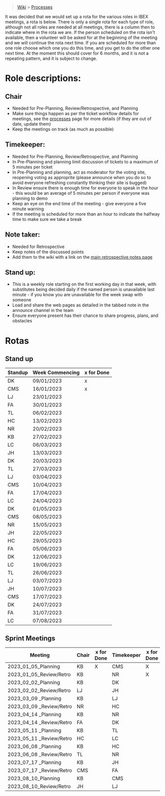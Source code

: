 > [Wiki](Home) > [Processes](Processes)

It was decided that we would set up a rota for the various roles in IBEX meetings, a rota is below. There is only a single rota for each type of role, although not all roles are needed at all meetings, there is a column then to indicate where in the rota we are. If the person scheduled on the rota isn't available, then a volunteer will be asked for at the beginning of the meeting and we will continue the rota next time. If you are scheduled for more than one role choose which one you do this time, and you get to do the other one next time. At the moment this should cover for 6 months, and it is not a repeating pattern, and it is subject to change.

# Role descriptions:
## Chair 
* Needed for Pre-Planning, Review/Retrospective, and Planning
* Make sure things happen as per the ticket workflow details for meetings, see the [processes](Processes) page for more details (if they are out of date, update them)
* Keep the meetings on track (as much as possible)

## Timekeeper:
* Needed for Pre-Planning, Review/Retrospective, and Planning
* In Pre-Planning and planning limit discussion of tickets to a maximum of 5 minutes per ticket
* In Pre-Planning and planning, act as moderator for the voting site, reopening voting as approprite (please announce when you do so to avoid everyone refreshing constantly thinking their site is bugged)
* In Review ensure there is enough time for everyone to speak in the hour - this would be an average of 5 minutes per person if everyone was planning to demo
* Keep an eye on the end time of the meeting - give everyone a five minute warning
* If the meeting is scheduled for more than an hour to indicate the halfway time to make sure we take a break

## Note taker:
* Needed for Retrospective
* Keep notes of the discussed points
* Add them to the wiki with a link on the [main retrospective notes page](Retrospective-Notes)

## Stand up:
* This is a weekly role starting on the first working day in that week, with substitutes being decided daily if the named person is unavailable last minute - if you know you are unavailable for the week swap with someone
* Load and share the web pages as detailed in the tabbed note in the announce channel in the team
* Ensure everyone present has their chance to share progress, plans, and obstacles

# Rotas

## Stand up
 | Standup | Week Commencing | x for Done |
 |--- | --- | --- |
 |DK | 09/01/2023 |x |
 |CMS | 16/01/2023 |x |
 |LJ | 23/01/2023 | |
 |FA | 30/01/2023 | |
 |TL | 06/02/2023 | |
 |HC | 13/02/2023 | |
 |NR | 20/02/2023 | |
 |KB | 27/02/2023 | |
 |LC | 06/03/2023 | |
 |JH | 13/03/2023 | |
 |DK | 20/03/2023 | |
 |TL | 27/03/2023 | |
 |LJ | 03/04/2023 | |
 |CMS | 10/04/2023 | |
 |FA | 17/04/2023 | |
 |LC | 24/04/2023 | |
 |DK | 01/05/2023 | |
 |CMS | 08/05/2023 | |
 |NR | 15/05/2023 | |
 |JH | 22/05/2023 | |
 |HC | 29/05/2023 | |
 |FA | 05/06/2023 | |
 |DK | 12/06/2023 | |
 |LC | 19/06/2023 | |
 |TL | 26/06/2023 | |
 |LJ | 03/07/2023 | |
 |JH | 10/07/2023 | |
 |CMS | 17/07/2023 | |
 |DK | 24/07/2023 | |
 |FA | 31/07/2023 | |
 |LC | 07/08/2023 | |


## Sprint Meetings
| Meeting| Chair | x for Done | Timekeeper | x for Done | Note taker | x for Done |
| ---| --- | --- | ---| --- | --- | --- |
| 2023_01_05_Planning| KB | X | CMS| X | |  |
| 2023_01_05_Review/Retro| KB |  | NR| X | HC|  |
| 2023_02_02_Planning| KB |  | DK|  | |  |
| 2023_02_02_Review/Retro| LJ |  | JH|  | DK|  |
| 2023_03_09 _Planning| KB |  | LJ|  | |  |
| 2023_03_09 _Review/Retro| NR |  | HC|  | JH|  |
| 2023_04_14 _Planning| KB |  | NR|  | |  |
| 2023_04_14 _Review/Retro| FA |  | DK|  | TL|  |
| 2023_05_11 _Planning| KB |  | TL|  | |  |
| 2023_05_11 _Review/Retro| HC |  | LC|  | NR|  |
| 2023_06_08 _Planning| KB |  | HC|  | |  |
| 2023_06_08 _Review/Retro| TL |  | NR|  | HC|  |
| 2023_07_17 _Planning| KB |  | JH|  | |  |
| 2023_07_17 _Review/Retro| CMS |  | FA|  | LJ| |
| 2023_08_10_Planning| KB |  | CMS|  | |  |
| 2023_08_10_Review/Retro| JH |  | LJ|  | LC|  |

